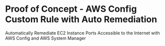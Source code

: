 # Proof of Concept - AWS Config Custom Rule with Auto Remediation

Automatically Remediate EC2 Instance Ports Accessible to the Internet with AWS Config and AWS System Manager